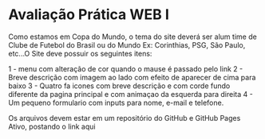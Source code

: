 # Avaliação Prática WEB I

Como estamos em Copa do Mundo, o tema do site deverá ser alum time de Clube de Futebol do Brasil ou do Mundo Ex: Corinthias, PSG, São Paulo, etc...O Site deve possuir os seguintes itens:

1 - menu com alteração de cor quando o mause é passado pelo link
2 - Breve descrição com imagem ao lado com efeito de aparecer de cima para baixo
3 - Quatro fa icones com breve descrição e com corde fundo diferente da pagina principal e com animaçao da esquerda para direita
4 - Um pequeno formulario com inputs para nome, e-mail e telefone.

Os arquivos devem estar em um repositório do GitHub e GitHub Pages Ativo, postando o link aqui